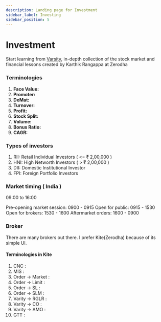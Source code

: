 ```yaml
---
description: Landing page for Investment
sidebar_label: Investing
sidebar_position: 5
---
```


# Investment

Start learning from [Varsity](https://zerodha.com/varsity/), in-depth collection of the stock market and financial lessons created by Karthik Rangappa at Zerodha

### Terminologies

1. **Face Value:**
2. **Promoter:**
3. **DeMat:**
4. **Turnover:**
5. **Profit:**
6. **Stock Split:**
7. **Volume:**
8. **Bonus Ratio:**
9. **CAGR:**

### Types of investors

1. RII: Retail Individual Investors ( <= ₹ 2,00,000 )
2. HNI: High Networth Investors ( > ₹ 2,00,000 )
3. DII: Domestic Institutional Investor
4. FPI: Foreign Portfolio Investors

### Market timing ( India )

09:00 to 16:00

Pre-opening market session: 0900 - 0915
Open for public: 0915 - 1530
Open for brokers: 1530 - 1600
Aftermarket orders: 1600 - 0900

### Broker

There are many brokers out there. I prefer Kite(Zerodha) because of its simple UI.

#### Terminologies in Kite

1. CNC :
2. MIS :
3. Order -> Market :
4. Order -> Limit :
5. Order -> SL :
6. Order -> SLM :
7. Varity -> RGLR :
8. Varity -> CO :
9. Varity -> AMO :
10. GTT :
